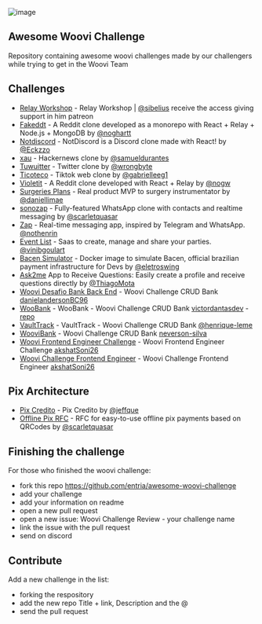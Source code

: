 ![image](https://user-images.githubusercontent.com/19939822/191559408-d530a2c9-84bf-4510-a00d-04ad33e15a6d.png)

## Awesome Woovi Challenge

Repository containing awesome woovi challenges made by our challengers while trying to get in the Woovi Team

## Challenges

- [Relay Workshop](https://github.com/sibelius/relay-workshop-private) - Relay Workshop | [@sibelius](https://github.com/sibelius) receive the access giving support in him patreon
- [Fakeddt](https://github.com/noghartt/fakeddit) - A Reddit clone developed as a monorepo with React + Relay + Node.js + MongoDB by [@noghartt](https://github.com/noghartt)
- [Notdiscord](https://github.com/Eckzzo/notdiscord) - NotDiscord is a Discord clone made with React! by [@Eckzzo](https://github.com/Eckzzo)
- [xau](https://github.com/samueldurantes/xau) - Hackernews clone by [@samueldurantes](https://github.com/samueldurantes)
- [Tuwuitter](https://github.com/wrongbyte/tuwuitter) - Twitter clone by [@wrongbyte](https://github.com/wrongbyte)
- [Ticoteco](https://github.com/gabrielleeg1/ticoteco) - Tiktok web clone by [@gabrielleeg1](https://github.com/gabrielleeg1)
- [Violetit](https://github.com/nogw/violetit) - A Reddit clone developed with React + Relay by [@nogw](https://github.com/nogw)
- [Surgeries Plans](https://github.com/bolodissenoura/GQL-study-project) - Real product MVP to surgery instrumentator by [@daniellimae](https://github.com/bolodissenoura)
- [sonozap](https://github.com/scarletquasar/sonozap) - Fully-featured WhatsApp clone with contacts and realtime messaging by [@scarletquasar](https://github.com/scarletquasar)
- [Zap](https://github.com/nothenrin/zap) - Real-time messaging app, inspired by Telegram and WhatsApp. [@nothenrin](https://github.com/nothenrin)
- [Event List](https://github.com/event-list/event-list) - Saas to create, manage and share your parties. [@vinibgoulart](https://github.com/vinibgoulart)
- [Bacen Simulator](https://github.com/eletroswing/bacen-simulator) - Docker image to simulate Bacen, official brazilian payment infrastructure for Devs by [@eletroswing](https://github.com/eletroswing)
- [Ask2me](https://github.com/Thiago-Mota-Santos/Ask2me) App to Receive Questions: Easily create a profile and receive questions directly by [@ThiagoMota](https://github.com/Thiago-Mota-Santos)
- [Woovi Desafio Bank Back End](https://github.com/danielandersonBC96/woovi-desafio-bank-back-end) - Woovi Challenge CRUD Bank [danielandersonBC96](https://github.com/danielandersonBC96)
- [WooBank](https://woobank-web.vercel.app/) - WooBank - Woovi Challenge CRUD Bank [victordantasdev](https://github.com/victordantasdev) - [repo](https://github.com/victordantasdev/woobank)
- [VaultTrack](https://github.com/henrique-leme/vault-track) - VaultTrack - Woovi Challenge CRUD Bank [@henrique-leme](https://github.com/henrique-leme)
- [WooviBank](https://github.com/neverson-silva/woo-bank) - Woovi Challenge CRUD Bank [neverson-silva](https://github.com/neverson-silva)
- [Woovi Frontend Engineer Challenge](https://github.com/akshatSoni26/woovitask) - Woovi Frontend Engineer Challenge [akshatSoni26](https://github.com/akshatSoni26)
- [Woovi Challenge Frontend Engineer](https://github.com/gaia-j/woovi-challenge) - Woovi Challenge Frontend Engineer [akshatSoni26](https://github.com/gaia-j)

## Pix Architecture

- [Pix Credito](https://github.com/jeffque/pix-credito) - Pix Credito by [@jeffque](https://github.com/jeffque)
- [Offline Pix RFC](https://github.com/scarletquasar/offline-pix-rfc) - RFC for easy-to-use offline pix payments based on QRCodes by [@scarletquasar](https://github.com/scarletquasar)

## Finishing the challenge

For those who finished the woovi challenge:

- fork this repo https://github.com/entria/awesome-woovi-challenge
- add your challenge
- add your information on readme
- open a new pull request
- open a new issue: Woovi Challenge Review - your challenge name
- link the issue with the pull request
- send on discord

## Contribute

Add a new challenge in the list:

- forking the respository
- add the new repo Title + link, Description and the @
- send the pull request
